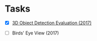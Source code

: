 # Tasks

- [X] [3D Object Detection Evaluation (2017)](https://github.com/KleinYuan/kitti-eval/tree/master/3d_obj_detection_eval_2017)

- [ ] Birds' Eye View (2017)